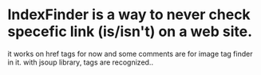 # IndexFinder is a way to never check specefic link (is/isn't) on a web site.
it works on href tags for now and some comments are for image tag finder in it.
with jsoup library, tags are recognized..
